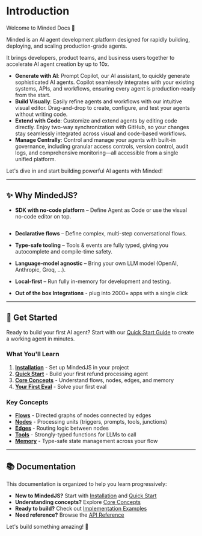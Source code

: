 # Introduction

Welcome to Minded Docs 👋

Minded is an AI agent development platform designed for rapidly building, deploying, and scaling production-grade agents.

It brings developers, product teams, and business users together to accelerate AI agent creation by up to 10x.

* **Generate with AI**: Prompt Copilot, our AI assistant, to quickly generate sophisticated AI agents. Copilot seamlessly integrates with your existing systems, APIs, and workflows, ensuring every agent is production-ready from the start.
* **Build Visually**: Easily refine agents and workflows with our intuitive visual editor. Drag-and-drop to create, configure, and test your agents without writing code.
* **Extend with Code**: Customize and extend agents by editing code directly. Enjoy two-way synchronization with GitHub, so your changes stay seamlessly integrated across visual and code-based workflows.
* **Manage Centrally**: Control and manage your agents with built-in governance, including granular access controls, version control, audit logs, and comprehensive monitoring—all accessible from a single unified platform.

Let's dive in and start building powerful AI agents with Minded!

***

## ✨ Why MindedJS?

*   **SDK with no-code platform** – Define Agent as Code or use the visual no-code editor on top.

    <figure><img src=".gitbook/assets/image.png" alt=""><figcaption></figcaption></figure>
* **Declarative flows** – Define complex, multi-step conversational flows.
* **Type-safe tooling** – Tools & events are fully typed, giving you autocomplete and compile-time safety.
* **Language-model agnostic** – Bring your own LLM model (OpenAI, Anthropic, Groq, …).
* **Local-first** – Run fully in-memory for development and testing.
* **Out of the box Integrations** - plug into 2000+ apps with a single click

***

## 🚀 Get Started

Ready to build your first AI agent? Start with our [Quick Start Guide](getting-started/quick-start.md) to create a working agent in minutes.

### What You'll Learn

1. [**Installation**](getting-started/installation.md) - Set up MindedJS in your project
2. [**Quick Start**](getting-started/quick-start.md) - Build your first refund processing agent
3. [**Core Concepts**](low-code-editor/flows.md) - Understand flows, nodes, edges, and memory
4. [**Your First Eval**](resources/your-first-eval.md) - Solve your first eval

### Key Concepts

* [**Flows**](low-code-editor/flows.md) - Directed graphs of nodes connected by edges
* [**Nodes**](low-code-editor/nodes.md) - Processing units (triggers, prompts, tools, junctions)
* [**Edges**](low-code-editor/edges.md) - Routing logic between nodes
* [**Tools**](low-code-editor/tools.md) - Strongly-typed functions for LLMs to call
* [**Memory**](platform/memory.md) - Type-safe state management across your flow

***

## 📚 Documentation

This documentation is organized to help you learn progressively:

* **New to MindedJS?** Start with [Installation](getting-started/installation.md) and [Quick Start](getting-started/quick-start.md)
* **Understanding concepts?** Explore [Core Concepts](low-code-editor/flows.md)
* **Ready to build?** Check out [Implementation Examples](implementation-examples/node-examples.md)
* **Need reference?** Browse the [API Reference](api-reference/agent-class.md)

Let's build something amazing! 🚀
